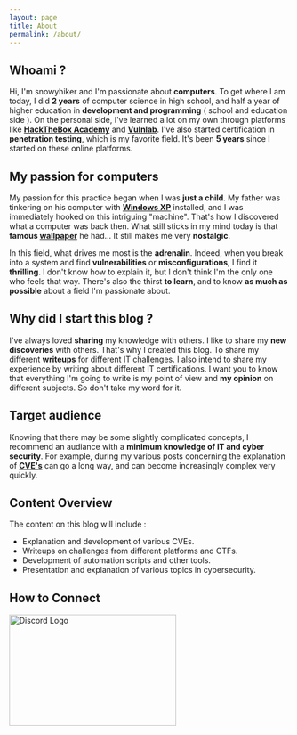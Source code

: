 ```yaml
---
layout: page
title: About
permalink: /about/
---
```


## Whoami ?

Hi, I'm snowyhiker and I'm passionate about **computers**. To get where I am today, I did **2 years** of computer science in high school, and half a year of higher education in **development and programming** ( school and education side ). On the personal side, I've learned a lot on my own through platforms like [**HackTheBox Academy**](https://academy.hackthebox.com/) and [**Vulnlab**](https://www.vulnlab.com/). I've also started certification in **penetration testing**, which is my favorite field. It's been **5 years** since I started on these online platforms.

## My passion for computers

My passion for this practice began when I was **just a child**. My father was tinkering on his computer with [**Windows XP**](https://en.wikipedia.org/wiki/Windows_XP) installed, and I was immediately hooked on this intriguing "machine". That's how I discovered what a computer was back then. What still sticks in my mind today is that **famous [wallpaper](/assets/images/windows_xp.jpg)** he had... It still makes me very **nostalgic**.

In this field, what drives me most is the **adrenalin**. Indeed, when you break into a system and find **vulnerabilities** or **misconfigurations**, I find it **thrilling**. I don't know how to explain it, but I don't think I'm the only one who feels that way. There's also the thirst **to learn**, and to know **as much as possible** about a field I'm passionate about.

## Why did I start this blog ?

I've always loved **sharing** my knowledge with others. I like to share my **new discoveries** with others. That's why I created this blog. To share my different **writeups** for different IT challenges. I also intend to share my experience by writing about different IT certifications. I want you to know that everything I'm going to write is my point of view and **my opinion** on different subjects. So don't take my word for it.

## Target audience

Knowing that there may be some slightly complicated concepts, I recommend an audiance with a **minimum knowledge of IT and cyber security**. For example, during my various posts concerning the explanation of [**CVE's**](https://www.redhat.com/en/topics/security/what-is-cve) can go a long way, and can become increasingly complex very quickly.

## Content Overview

The content on this blog will include :

- Explanation and development of various CVEs.
- Writeups on challenges from different platforms and CTFs.
- Development of automation scripts and other tools.
- Presentation and explanation of various topics in cybersecurity.

## How to Connect

<a href="https://discordapp.com/users/1293829381927473202" target="_blank">
  <img src="https://upload.wikimedia.org/wikipedia/fr/thumb/4/4f/Discord_Logo_sans_texte.svg/1818px-Discord_Logo_sans_texte.svg.png" alt="Discord Logo" width="300" height="200">
</a>
